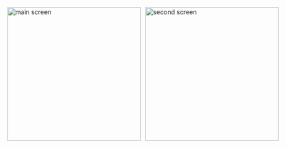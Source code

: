 <div style="display: flex; justify-content: center; align-items: center; gap: 10px;">
  <img src="https://github.com/user-attachments/assets/7a6dcdd3-82b3-4795-a100-6c6f1310edf3" alt="main screen" width="300" />
  <img src="[https://github.com/user-attachments/assets/7a6dcdd3-82b3-4795-a100-6c6f1310edf3](https://github.com/user-attachments/assets/5f99898b-56f4-49e0-9015-8ce7b2c47a68)" alt="second screen" width="300" />
</div>
